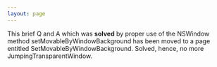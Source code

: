 ```yaml
---
layout: page
---
```


This brief Q and A which was **solved** by proper use of the NSWindow method     setMovableByWindowBackground has been moved to a page entitled SetMovableByWindowBackground. Solved, hence, no more JumpingTransparentWindow.

